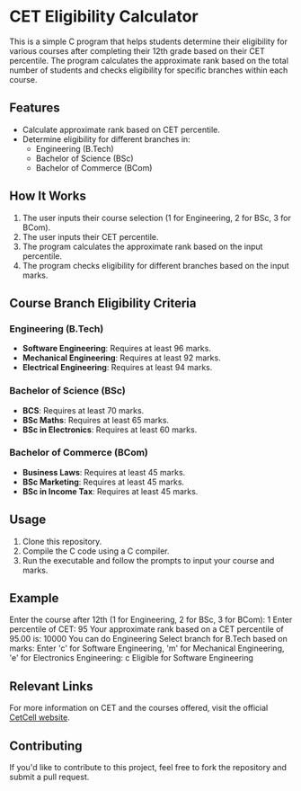 # CET Eligibility Calculator

This is a simple C program that helps students determine their eligibility for various courses after completing their 12th grade based on their CET percentile. The program calculates the approximate rank based on the total number of students and checks eligibility for specific branches within each course.

## Features

- Calculate approximate rank based on CET percentile.
- Determine eligibility for different branches in:
  - Engineering (B.Tech)
  - Bachelor of Science (BSc)
  - Bachelor of Commerce (BCom)
  
## How It Works

1. The user inputs their course selection (1 for Engineering, 2 for BSc, 3 for BCom).
2. The user inputs their CET percentile.
3. The program calculates the approximate rank based on the input percentile.
4. The program checks eligibility for different branches based on the input marks.

## Course Branch Eligibility Criteria

### Engineering (B.Tech)
- **Software Engineering**: Requires at least 96 marks.
- **Mechanical Engineering**: Requires at least 92 marks.
- **Electrical Engineering**: Requires at least 94 marks.

### Bachelor of Science (BSc)
- **BCS**: Requires at least 70 marks.
- **BSc Maths**: Requires at least 65 marks.
- **BSc in Electronics**: Requires at least 60 marks.

### Bachelor of Commerce (BCom)
- **Business Laws**: Requires at least 45 marks.
- **BSc Marketing**: Requires at least 45 marks.
- **BSc in Income Tax**: Requires at least 45 marks.

## Usage

1. Clone this repository.
2. Compile the C code using a C compiler.
3. Run the executable and follow the prompts to input your course and marks.

## Example

Enter the course after 12th (1 for Engineering, 2 for BSc, 3 for BCom): 1 Enter percentile of CET: 95 Your approximate rank based on a CET percentile of 95.00 is: 10000 You can do Engineering Select branch for B.Tech based on marks: Enter 'c' for Software Engineering, 'm' for Mechanical Engineering, 'e' for Electronics Engineering: c Eligible for Software Engineering


## Relevant Links

For more information on CET and the courses offered, visit the official [CetCell website](https://cetcell.mahacet.org).

## Contributing

If you'd like to contribute to this project, feel free to fork the repository and submit a pull request.
